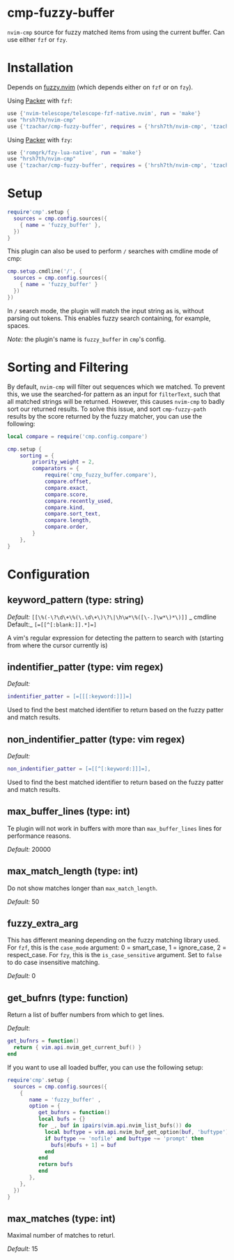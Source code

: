 # cmp-fuzzy-buffer

`nvim-cmp` source for fuzzy matched items from using the current buffer.
Can use either `fzf` or `fzy`.

# Installation

Depends on [fuzzy.nvim](https://github.com/tzachar/fuzzy.nvim) (which depends
either on `fzf` or on `fzy`).

Using [Packer](https://github.com/wbthomason/packer.nvim/) with `fzf`:
```lua
use {'nvim-telescope/telescope-fzf-native.nvim', run = 'make'}
use "hrsh7th/nvim-cmp"
use {'tzachar/cmp-fuzzy-buffer', requires = {'hrsh7th/nvim-cmp', 'tzachar/fuzzy.nvim'}}
```

Using [Packer](https://github.com/wbthomason/packer.nvim/) with `fzy`:
```lua
use {'romgrk/fzy-lua-native', run = 'make'}
use "hrsh7th/nvim-cmp"
use {'tzachar/cmp-fuzzy-buffer', requires = {'hrsh7th/nvim-cmp', 'tzachar/fuzzy.nvim'}}
```

# Setup

```lua
require'cmp'.setup {
  sources = cmp.config.sources({
    { name = 'fuzzy_buffer' },
  })
}
```

This plugin can also be used to perform `/` searches with cmdline mode of cmp:
```lua
cmp.setup.cmdline('/', {
  sources = cmp.config.sources({
    { name = 'fuzzy_buffer' }
  })
})
```

In `/` search mode, the plugin will match the input string as is, without
parsing out tokens. This enables fuzzy search containing, for example, spaces.


*Note:* the plugin's name is `fuzzy_buffer` in `cmp`'s config.


# Sorting and Filtering

By default, `nvim-cmp` will filter out sequences which we matched. To prevent
this, we use the searched-for pattern as an input for `filterText`, such that
all matched strings will be returned. However, this causes `nvim-cmp` to badly
sort our returned results. To solve this issue, and sort `cmp-fuzzy-path`
results by the score returned by the fuzzy matcher, you can use the following:

```lua
local compare = require('cmp.config.compare')

cmp.setup {
	sorting = {
		priority_weight = 2,
		comparators = {
			require('cmp_fuzzy_buffer.compare'),
			compare.offset,
			compare.exact,
			compare.score,
			compare.recently_used,
			compare.kind,
			compare.sort_text,
			compare.length,
			compare.order,
		}
	},
}
```

# Configuration


## keyword_pattern (type: string)

_Default:_ `[[\%(-\?\d\+\%(\.\d\+\)\?\|\h\w*\%([\-.]\w*\)*\)]]`
_ cmdline Default:_ `[=[[^[:blank:]].*]=]`

A vim's regular expression for detecting the pattern to search with (starting
from where the cursor currently is)

## indentifier_patter (type: vim regex)
_Default:_
```lua
indentifier_patter = [=[[[:keyword:]]]=]
```

Used to find the best matched identifier to return based on the fuzzy patter and
match results.

## non_indentifier_patter (type: vim regex)
_Default:_
```lua
non_indentifier_patter = [=[[^[:keyword:]]]=],
```

Used to find the best matched identifier to return based on the fuzzy patter and
match results.

## max_buffer_lines (type: int)

Te plugin will not work in buffers with more than `max_buffer_lines` lines for
performance reasons.

_Default:_ 20000

## max_match_length (type: int)

Do not show matches longer than `max_match_length`.

_Default:_ 50

## fuzzy_extra_arg

This has different meaning depending on the fuzzy matching library used.
For `fzf`, this is the `case_mode` argument: 0 = smart_case, 1 = ignore_case, 2 = respect_case.
For `fzy`, this is the `is_case_sensitive` argument. Set to `false` to do case insensitive matching.

_Default:_ 0

## get_bufnrs (type: function)

Return a list of buffer numbers from which to get lines.

_Default_: 
```lua
get_bufnrs = function()
  return { vim.api.nvim_get_current_buf() }
end
```

If you want to use all loaded buffer, you can use the following setup:

```lua
require'cmp'.setup {
  sources = cmp.config.sources({
    { 
       name = 'fuzzy_buffer' ,
       option = {
          get_bufnrs = function()  
          local bufs = {}
          for _, buf in ipairs(vim.api.nvim_list_bufs()) do
            local buftype = vim.api.nvim_buf_get_option(buf, 'buftype')
            if buftype ~= 'nofile' and buftype ~= 'prompt' then
              bufs[#bufs + 1] = buf
            end
          end
          return bufs
          end
       },
    },
  })
}
```

## max_matches (type: int)

Maximal number of matches to returl.

_Default:_ 15

